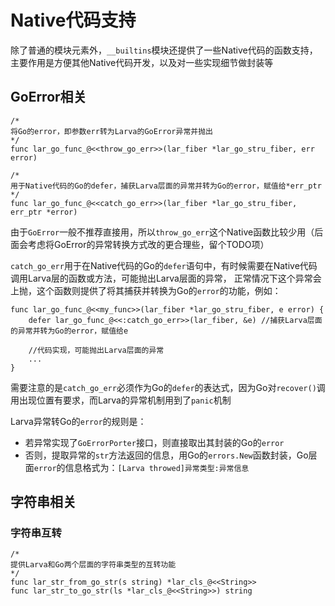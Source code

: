 # **Native代码支持**

除了普通的模块元素外，`__builtins`模块还提供了一些Native代码的函数支持，主要作用是方便其他Native代码开发，以及对一些实现细节做封装等

## **GoError相关**

```
/*
将Go的error，即参数err转为Larva的GoError异常并抛出
*/
func lar_go_func_@<<throw_go_err>>(lar_fiber *lar_go_stru_fiber, err error)

/*
用于Native代码的Go的defer，捕获Larva层面的异常并转为Go的error，赋值给*err_ptr
*/
func lar_go_func_@<<catch_go_err>>(lar_fiber *lar_go_stru_fiber, err_ptr *error)
```

由于`GoError`一般不推荐直接用，所以`throw_go_err`这个Native函数比较少用（后面会考虑将GoError的异常转换方式改的更合理些，留个TODO项）

`catch_go_err`用于在Native代码的Go的`defer`语句中，有时候需要在Native代码调用Larva层的函数或方法，可能抛出Larva层面的异常，
正常情况下这个异常会上抛，这个函数则提供了将其捕获并转换为Go的`error`的功能，例如：

```
func lar_go_func_@<<my_func>>(lar_fiber *lar_go_stru_fiber, e error) {
    defer lar_go_func_@<<:catch_go_err>>(lar_fiber, &e) //捕获Larva层面的异常并转为Go的error，赋值给e

    //代码实现，可能抛出Larva层面的异常
    ...
}
```

需要注意的是`catch_go_err`必须作为Go的`defer`的表达式，因为Go对`recover()`调用出现位置有要求，而Larva的异常机制用到了`panic`机制

Larva异常转Go的`error`的规则是：
* 若异常实现了`GoErrorPorter`接口，则直接取出其封装的Go的`error`
* 否则，提取异常的`str`方法返回的信息，用Go的`errors.New`函数封装，Go层面`error`的信息格式为：`[Larva throwed]异常类型:异常信息`

## **字符串相关**

### **字符串互转**

```
/*
提供Larva和Go两个层面的字符串类型的互转功能
*/
func lar_str_from_go_str(s string) *lar_cls_@<<String>>
func lar_str_to_go_str(ls *lar_cls_@<<String>>) string
```
